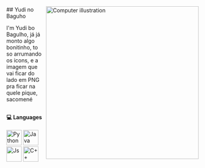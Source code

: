 <img src="https://static.vecteezy.com/system/resources/previews/010/794/340/non_2x/blue-artificial-intelligence-technology-circuit-file-free-png.png" alt="Computer illustration" width="400px" align="right" />
## Yudi no Baguho

I'm Yudi bo Bagulho, já já monto algo bonitinho, to so arrumando os icons, e a imagem que vai ficar do lado em PNG pra ficar na quele pique, sacomené

##
#### 💻 Languages 

<a href="https://www.python.org/"><img aligm="center" alt="Python" heigth="30" width="40" src="https://cdn.jsdelivr.net/gh/devicons/devicon@latest/icons/python/python-original.svg" /></a> 
<a href="https://www.java.com/pt-BR/"><img aligm="center" alt="Java" heigth="30" width="40" src="https://cdn.jsdelivr.net/gh/devicons/devicon@latest/icons/java/java-original.svg" /></a>
<a href="https://developer.mozilla.org/pt-BR/docs/Web/JavaScript"><img aligm="center" alt="Js" heigth="30" width="40" src="https://cdn.jsdelivr.net/gh/devicons/devicon@latest/icons/javascript/javascript-original.svg" /></a> 
<a href="https://isocpp.org/"><img aligm="center" alt="C++" heigth="30" width="40" src="https://cdn.jsdelivr.net/gh/devicons/devicon@latest/icons/cplusplus/cplusplus-original.svg" /></a> 
